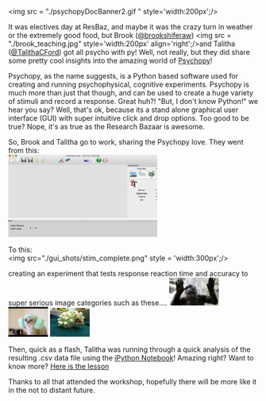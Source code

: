 <img src = "./psychopyDocBanner2.gif " style='width:200px';/>


 It was electives day at ResBaz, and maybe it was the crazy turn in weather or the extremely good food, but Brook ([@brookshiferaw](https://twitter.com/brookshiferaw)) <img src = "./brook_teaching.jpg" style='width:200px' align='right';/>and Talitha ([@TalithaCFord](https://twitter.com/TalithaCFord)) got all psycho with py! Well, not really, but they did share some pretty cool insights into the amazing world of [Psychopy](http://www.psychopy.org/)! 

Psychopy, as the name suggests, is a Python based software used for creating and running psychophysical, cognitive experiments. Psychopy is much more than just that though, and can be used to create a huge variety of stimuli and record a response. Great huh?! "But, I don't know Python!" we hear you say? Well, that's ok, because its a stand alone graphical user interface (GUI) with super intuitive click and drop options. Too good to be true? Nope, it's as true as the Research Bazaar is awesome.

So, Brook and Talitha go to work, sharing the Psychopy love. They went from this:  
<img src="./gui_shots/empty.png" style = 'width:300px;' />

To this:  
<img src="./gui_shots/stim_complete.png" style = 'width:300px';/>  

creating an experiment that tests response reaction time and accuracy to super serious image categories such as these.... 
<img src="./images/gorilla_tongue.jpeg" style="width: 100px;"/> <img src="./images/ear_muffs_cat.jpeg" style="width: 80px;"/> <img src="./images/marshmallow_hog.jpeg" style="width: 80px;"/>

Then, quick as a flash, Talitha was running through a quick analysis of the resulting .csv data file using the [iPython Notebook](http://ipython.org/notebook.html)! Amazing right? Want to know more? [Here is the  lesson](http://tcford.github.io/psychopy_lesson/)

Thanks to all that attended the workshop, hopefully there will be more like it in the not to distant future.

